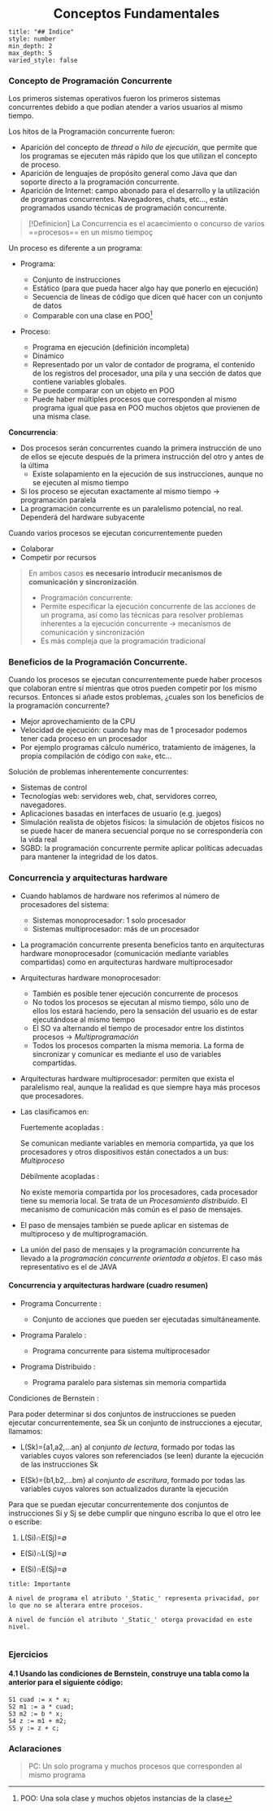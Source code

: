 <center style="font-weight: bold; font-size: 25 ">Conceptos Fundamentales</center>

```toc
title: "## Índice"
style: number 
min_depth: 2
max_depth: 5
varied_style: false
```

### Concepto de Programación Concurrente

Los primeros sistemas operativos fueron los primeros sistemas concurrentes debido a que podían atender a varios usuarios al mismo tiempo.

Los hitos de la Programación concurrente fueron:

- Aparición del concepto de _thread_ o _hilo de ejecución_, que permite que los programas se ejecuten más rápido que los que utilizan el concepto de proceso.
- Aparición de lenguajes de propósito general como Java que dan soporte directo a la programación concurrente.
- Aparición de Internet: campo abonado para el desarrollo y la utilización de programas concurrentes. Navegadores, chats, etc…, están programados usando técnicas de programación concurrente. 

>[!Definicion]
La Concurrencia es el acaecimiento o concurso de varios ==procesos== en un mismo tiempoç

Un proceso es diferente a un programa:

-   Programa:
    -   Conjunto de instrucciones
    -   Estático (para que pueda hacer algo hay que ponerlo en ejecución)
    -   Secuencia de líneas de código que dicen qué hacer con un conjunto de datos
    -   Comparable con una clase en POO[^1]


-   Proceso:
    -   Programa en ejecución (definición incompleta)
    -   Dinámico
    -   Representado por un valor de contador de programa, el contenido de los registros del procesador, una pila y una sección de datos que contiene variables globales.
    -   Se puede comparar con un objeto en POO
    -   Puede haber múltiples procesos que corresponden al mismo programa igual que pasa en POO muchos objetos que provienen de una misma clase.


**Concurrencia**:
-   Dos procesos serán concurrentes cuando la primera instrucción de uno de ellos se ejecute después de la primera instrucción del otro y antes de la última
    -   Existe solapamiento en la ejecución de sus instrucciones, aunque no se ejecuten al mismo tiempo
-   Si los proceso se ejecutan exactamente al mismo tiempo → programación paralela
-   La programación concurrente es un paralelismo potencial, no real. Dependerá del hardware subyacente


Cuando varios procesos se ejecutan concurrentemente pueden
-   Colaborar
-   Competir por recursos


>En ambos casos **es necesario introducir mecanismos de comunicación y sincronización**.
>-   Programación concurrente:
>    -   Permite especificar la ejecución concurrente de las acciones de un programa, así como las técnicas para resolver problemas inherentes a la ejecución concurrente → mecanismos de comunicación y sincronización
>    -   Es más compleja que la programación tradicional

### Beneficios de la Programación Concurrente.

Cuando los procesos se ejecutan concurrentemente puede haber procesos que colaboran entre sí mientras que otros pueden competir por los mismo recursos.
Entonces si añade estos problemas, ¿cuales son los beneficios de la programación concurrente?
-   Mejor aprovechamiento de la CPU
-   Velocidad de ejecución: cuando hay mas de 1 procesador podemos tener cada proceso en un procesador
-   Por ejemplo programas cálculo numérico, tratamiento de imágenes, la propia compilación de código con `make`, etc…

Solución de problemas inherentemente concurrentes:
-   Sistemas de control
-   Tecnologías web: servidores web, chat, servidores correo, navegadores.
-   Aplicaciones basadas en interfaces de usuario (e.g. juegos)
-   Simulación realista de objetos físicos: la simulación de objetos físicos no se puede hacer de manera secuencial porque no se correspondería con la vida real
-   SGBD: la programación concurrente permite aplicar políticas adecuadas para mantener la integridad de los datos.


### Concurrencia y arquitecturas hardware

-   Cuando hablamos de hardware nos referimos al número de procesadores del sistema:
    -   Sistemas monoprocesador: 1 solo procesador
    -   Sistemas multiprocesador: más de un procesador
-   La programación concurrente presenta beneficios tanto en arquitecturas hardware monoprocesador (comunicación mediante variables compartidas) como en arquitecturas hardware multiprocesador

-   Arquitecturas hardware monoprocesador:
    -   También es posible tener ejecución concurrente de procesos
    -   No todos los procesos se ejecutan al mismo tiempo, sólo uno de ellos los estará haciendo, pero la sensación del usuario es de estar ejecutándose al mismo tiempo
    -   El SO va alternando el tiempo de procesador entre los distintos procesos → _Multiprogramación_
    -   Todos los procesos comparten la misma memoria. La forma de sincronizar y comunicar es mediante el uso de variables compartidas.

-   Arquitecturas hardware multiprocesador: permiten que exista el paralelismo real, aunque la realidad es que siempre haya más procesos que procesadores.
-   Las clasificamos en:
    
    Fuertemente acopladas :
    
    Se comunican mediante variables en memoria compartida, ya que los procesadores y otros dispositivos están conectados a un bus: _Multiproceso_
    
    Débilmente acopladas :
    
    No existe memoria compartida por los procesadores, cada procesador tiene su memoria local. Se trata de un _Procesamiento distribuido_. El mecanismo de comunicación más común es el paso de mensajes.


-   El paso de mensajes también se puede aplicar en sistemas de multiproceso y de multiprogramación.
-   La unión del paso de mensajes y la programación concurrente ha llevado a la _programación concurrente orientada a objetos_. El caso más representativo es el de JAVA


#### Concurrencia y arquitecturas hardware (cuadro resumen)

- Programa Concurrente :

	- Conjunto de acciones que pueden ser ejecutadas simultáneamente.

- Programa Paralelo :

	- Programa concurrente para sistema multiprocesador

- Programa Distribuido :

	- Programa paralelo para sistemas sin memoria compartida


Condiciones de Bernstein :

Para poder determinar si dos conjuntos de instrucciones se pueden ejecutar concurrentemente, sea Sk un conjunto de instrucciones a ejecutar, llamamos:

-   L(Sk)={a1,a2,...an} al _conjunto de lectura_, formado por todas las variables cuyos valores son referenciados (se leen) durante la ejecución de las instrucciones Sk

-   E(Sk)={b1,b2,...bm} al _conjunto de escritura_, formado por todas las variables cuyos valores son actualizados durante la ejecución

Para que se puedan ejecutar concurrentemente dos conjuntos de instrucciones Si y Sj se debe cumplir que ninguno escriba lo que el otro lee o escribe:

1.  L(Si)∩E(Sj)=∅

-   E(Si)∩L(Sj)=∅

-   E(Si)∩E(Sj)=∅


```ad-summary
title: Importante

A nivel de programa el atributo '_Static_' representa privacidad, por lo que no se alterara entre procesos.

A nivel de función el atributo '_Static_' otorga provacidad en este nivel.


```


### Ejercicios

#### 4.1 Usando las condiciones de Bernstein, construye una tabla como la anterior para el siguiente código:

```
S1 cuad := x * x;
S2 m1 := a * cuad;
S3 m2 := b * x;
S4 z := m1 + m2;
S5 y := z + c;
```

### Aclaraciones
		
> PC: Un solo programa y muchos procesos que corresponden al mismo programa

[^1]:  POO: Una sola clase y muchos objetos instancias de la clase